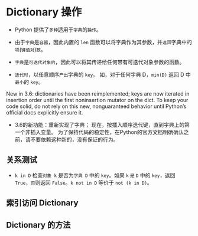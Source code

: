 # Dictionary 操作

* Python 提供了`多种`适用于`字典`的`操作`。

* 由于`字典`是`容器`，因此内置的 `len` 函数可以将字典作为其参数，并`返回`字典中的`项`(`键值对`)`数`。

* `字典`是`可迭代对象的`，因此可以将其传递给任何带有可迭代对象参数的函数。

* `迭代时`，以任意顺序`产出`字典的 `key`。 如，对于任何字典 D，`min(D)` 返回 D 中`最小`的 `key`。

New in 3.6: dictionaries have been reimplemented; keys are now iterated in insertion order until the first noninsertion mutator on the dict. To keep your code solid, do not rely on this new, nonguaranteed behavior until Python’s official docs explicitly ensure it.

* 3.6的新功能：重新实现了字典； 现在，按插入顺序迭代键，直到字典上的第一个非插入变量。 为了保持代码的稳定性，在Python的官方文档明确确认之前，请不要依赖这种新的，没有保证的行为。

## 关系测试

* `k in D` 检查`对象 k` 是否为`字典 D` 中的 `key`。如果 `k` `是` `D` 中的 `key`，返回 `True`，`否`则返回 `False`。`k not in D` 等价于 `not (k in D)`。

## 索引访问 Dictionary

## Dictionary 的方法
